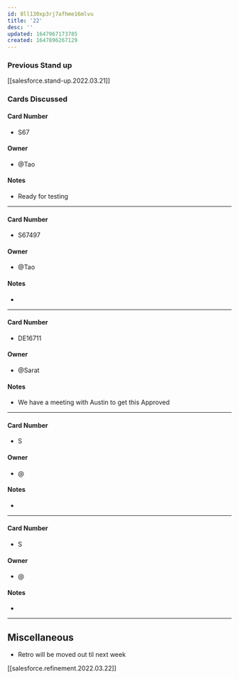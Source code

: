 ```yaml
---
id: 8ll130xp3rj7afhme16mlvu
title: '22'
desc: ''
updated: 1647967173785
created: 1647896267129
---
```


### Previous Stand up
[[salesforce.stand-up.2022.03.21]]

### Cards Discussed
#### Card Number
- S67
#### Owner
- @Tao 
#### Notes
- Ready for testing 
---
#### Card Number
- S67497
#### Owner
- @Tao 
#### Notes
- 
---
#### Card Number
- DE16711 
#### Owner
- @Sarat 
#### Notes
- We have a meeting with Austin to get this Approved 
---
#### Card Number
- S
#### Owner
- @ 
#### Notes
-
---
#### Card Number
- S
#### Owner
- @ 
#### Notes
-
---
## Miscellaneous
- Retro will be moved out til next week

[[salesforce.refinement.2022.03.22]]
